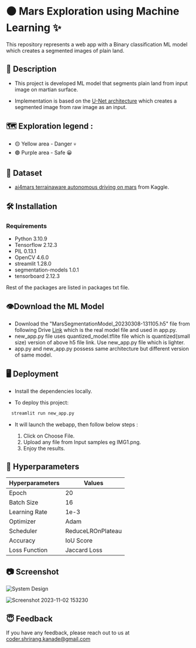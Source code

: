 
# 🟠 Mars Exploration using Machine Learning ✨

This repository represents a web app with a Binary classification ML model which creates a segmented images of plain land.





## 📄 Description
* This project is developed ML model that segments plain land from input image on martian surface.

* Implementation is based on the [U-Net architecture](https://lmb.informatik.uni-freiburg.de/people/ronneber/u-net/u-net-architecture.png) which creates a segmented image from raw image as an input.

## 🗺️ Exploration legend : 
* 🟡 Yellow area - Danger 💀
* 🟣 Purple area - Safe 😀
## 📁 Dataset 

* [ ai4mars terrainaware autonomous driving on mars](https://www.kaggle.com/datasets/yash92328/ai4mars-terrainaware-autonomous-driving-on-mars) from Kaggle.


## 🛠 Installation

### Requirements
- Python                    3.10.9 
- Tensorflow                   2.12.3
- PIL               0.13.1 
- OpenCV 4.6.0  
- streamlit                    1.28.0 
- segmentation-models   1.0.1
- tensorboard  2.12.3

Rest of the packages are listed in packages txt file.
## 👁Download the ML Model 
- Download the "MarsSegmentationModel_20230308-131105.h5" file from following Drive [Link](https://drive.google.com/file/d/1j1dx9Rt3uuKMQNy4CobIwzwUZVnKevQk/view?usp=sharing) which is the real model file and used in app.py.
- new_app.py file uses quantized_model.tflite file which is quantized(small size) version of above h5 file link. Use new_app.py file which is lighter.
- app.py and new_app.py possess same architecture but different version of same model.


## 🖥 Deployment
- Install the dependencies locally.

- To deploy this project:

```bash
  streamlit run new_app.py
```

- It will launch the webapp, then follow below steps :

  1. Click on Choose File.
  2. Upload any file from Input samples eg IMG1.png.
  3. Enjoy the results.


## 🧠 Hyperparameters

| Hyperparameters             | Values                                                              |
| ----------------- | ------------------------------------------------------------------ |
| Epoch  | 20  |
| Batch Size | 16|
| Learning Rate | 1e-3|
| Optimizer | Adam |
| Scheduler | ReduceLROnPlateau |
| Accuracy | IoU Score|
| Loss Function | Jaccard Loss|






## 📷 Screenshot
![System Design](https://github.com/ShrirangKanade/ML-for-mars-exploration/assets/110344056/473e6d68-daa8-4328-9be0-77431dd779ac)

![Screenshot 2023-11-02 153230](https://github.com/ShrirangKanade/ML-for-mars-exploartion/assets/110344056/b1c70d8b-e97c-4d37-82ca-5c8a5361c07d)


## 😇 Feedback

If you have any feedback, please reach out to us at coder.shrirang.kanade@gmail.com

